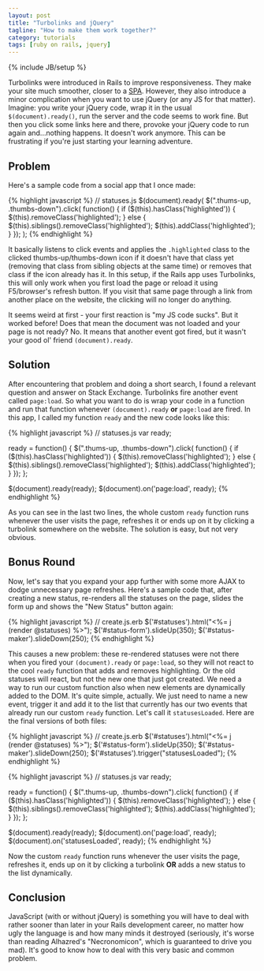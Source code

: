 ```yaml
---
layout: post
title: "Turbolinks and jQuery"
tagline: "How to make them work together?"
category: tutorials
tags: [ruby on rails, jquery]
---
```

{% include JB/setup %}

Turbolinks were introduced in Rails to improve responsiveness. They make
your site much smoother, closer to a
[SPA](http://en.wikipedia.org/wiki/Single-page_application). However, they also
introduce a minor complication when you want to use jQuery (or any JS for that
matter). Imagine: you write your jQuery code, wrap it in the usual
```$(document).ready()```, run the server and the code seems to work fine.
But then you click some links here and there, provoke your jQuery
code to run again and...nothing happens. It doesn't work anymore. This can be
frustrating if you're just starting your learning adventure.
<!--break-->

<h2>Problem</h2>

Here's a sample code from a social app that I once made:

{% highlight javascript %}
// statuses.js
$(document).ready(
  $(".thums-up, .thumbs-down").click( function() {
    if ($(this).hasClass('highlighted')) {
      $(this).removeClass('highlighted');
    } else {
      $(this).siblings().removeClass('highlighted');
      $(this).addClass('highlighted');
    }
  });
);
{% endhighlight %}

It basically listens to click events and applies the ```.highlighted``` class to
the clicked thumbs-up/thumbs-down icon if it doesn't have that class yet
(removing that class from sibling objects at the same time) or removes that
class if the icon already has it. In this setup, if the Rails app uses
Turbolinks, this will only work when you first load the page or reload it using
F5/browser's refresh button. If you visit that same page through a link from
another place on the website, the clicking will no longer do anything.

It seems weird at first - your first reaction is "my JS code sucks". But it
worked before! Does that mean the document was not loaded and your page is not
ready? No. It means that another event got fired, but it wasn't your good ol'
friend ```(document).ready```.

<h2>Solution</h2>

After encountering that problem and doing a short search, I found a relevant
question and answer on Stack Exchange. Turbolinks fire another event called
```page:load```. So what you want to do is wrap your code in a function and run
that function whenever ```(document).ready``` <strong>or</strong>
```page:load``` are fired. In this app, I called my function ```ready``` and the
new code looks like this:

{% highlight javascript %}
// statuses.js
var ready;

ready = function() {
  $(".thums-up, .thumbs-down").click( function() {
    if ($(this).hasClass('highlighted')) {
      $(this).removeClass('highlighted');
    } else {
      $(this).siblings().removeClass('highlighted');
      $(this).addClass('highlighted');
    }
  });
};

$(document).ready(ready);
$(document).on('page:load', ready);
{% endhighlight %}

As you can see in the last two lines, the whole custom ```ready``` function runs
whenever the user visits the page, refreshes it or ends up on it by clicking a
turbolink somewhere on the website. The solution is easy, but not very obvious.

<h2>Bonus Round</h2>

Now, let's say that you expand your app further with some more AJAX to dodge
unnecessary page refreshes. Here's a sample code that, after creating a new
status, re-renders all the statuses on the page, slides the form up and shows
the "New Status" button again:

{% highlight javascript %}
// create.js.erb
$('#statuses').html("<%= j (render @statuses) %>");
$('#status-form').slideUp(350);
$('#status-maker').slideDown(250);
{% endhighlight %}

This causes a new problem: these re-rendered statuses were not there when you
fired your ```(document).ready``` or ```page:load```, so they will not react
to the cool ```ready``` function that adds and removes highlighting. Or the old
statuses will react, but not the new one that just got created. We need a way to
run our custom function also when new elements are dynamically added to the DOM.
It's quite simple, actually. We just need to name a new event, trigger it and
add it to the list that currently has our two events that already run our custom
```ready``` function. Let's call it ```statusesLoaded```. Here are the final
versions of both files:

{% highlight javascript %}
// create.js.erb
$('#statuses').html("<%= j (render @statuses) %>");
$('#status-form').slideUp(350);
$('#status-maker').slideDown(250);
$('#statuses').trigger("statusesLoaded");
{% endhighlight %}

{% highlight javascript %}
// statuses.js
var ready;

ready = function() {
  $(".thums-up, .thumbs-down").click( function() {
    if ($(this).hasClass('highlighted')) {
      $(this).removeClass('highlighted');
    } else {
      $(this).siblings().removeClass('highlighted');
      $(this).addClass('highlighted');
    }
  });
};

$(document).ready(ready);
$(document).on('page:load', ready);
$(document).on('statusesLoaded', ready);
{% endhighlight %}

Now the custom ```ready``` function runs whenever the user visits the page,
refreshes it, ends up on it by clicking a turbolink <strong>OR</strong> adds a
new status to the list dynamically.

<h2>Conclusion</h2>

JavaScript (with or without jQuery) is something you will have to deal with
rather sooner than later in your Rails development career, no matter how ugly
the language is and how many minds it destroyed (seriously, it's worse than
reading Alhazred's "Necronomicon", which is guaranteed to drive you mad). It's
good to know how to deal with this very basic and common problem.
